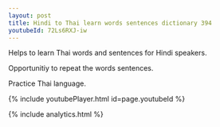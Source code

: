 ```yaml
---
layout: post
title: Hindi to Thai learn words sentences dictionary 394 
youtubeId: 72Ls6RXJ-iw
---
```

 
 
Helps to learn Thai words and sentences for Hindi speakers.

Opportunitiy to repeat the words sentences. 

Practice Thai language. 
 
{% include youtubePlayer.html id=page.youtubeId %}
 
 
{% include analytics.html %}